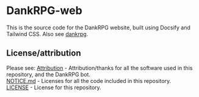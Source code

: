 # DankRPG-web

This is the source code for the DankRPG website, built using Docsify and Tailwind CSS. Also see [dankrpg](https://github.com/snoozeds/DankRPG).

## License/attribution
Please see:
[Attribution](https://docs.dankrpg.xyz/#/?id=attribution-amp-thanks) - Attribution/thanks for all the software used in this repository, and the DankRPG bot. \
[NOTICE.md](https://github.com/Snoozeds/dankrpg-web/blob/main/NOTICE.md) - Licenses for all the code included in this repository. \
[LICENSE](https://github.com/Snoozeds/dankrpg-web/blob/main/LICENSE.md) - License for this repository.

